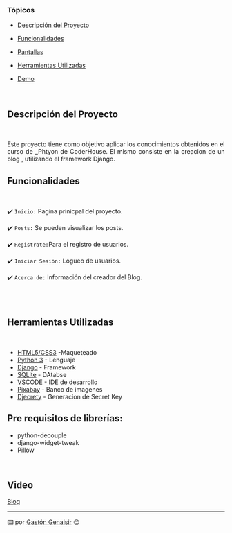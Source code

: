 



<br>

### Tópicos 


- [Descripción del Proyecto](#descripción-del-proyecto)

- [Funcionalidades](#funcionalidades)

- [Pantallas](#pantallas)

- [Herramientas Utilizadas](#herramientas-utilizadas)

- [Demo](#demo)

<br>



## Descripción del Proyecto

<br>
<p align="justify">
 Este proyecto tiene como objetivo aplicar los conocimientos obtenidos en el curso de _Phtyon de CoderHouse.
 El mismo consiste en la creacion de un blog , utilizando el framework Django.

 

<br>

## Funcionalidades
<br>

✔️ `Inicio:` Pagina prinicpal del proyecto.

✔️ `Posts:` Se pueden visualizar los posts.

✔️ `Registrate:`Para el registro de usuarios. 

✔️ `Iniciar Sesión:` Logueo de usuarios.

✔️ `Acerca de:` Información del creador del Blog.

<br>


<br>

## Herramientas Utilizadas

<br>

* [HTML5/CSS3](https://startbootstrap.com/theme/clean-blog) -Maqueteado
* [Python 3](hhttps://www.python.org/downloads/) - Lenguaje
* [Django](hhttps://www.djangoproject.com/) - Framework
* [SQLite](https://www.sqlite.org/index.html) - DAtabse
* [VSCODE](https://code.visualstudio.com/) - IDE de desarrollo
* [Pixabay](https://pixabay.com/) - Banco de imagenes
* [Djecrety](hhttps://djecrety.ir/) - Generacion de Secret Key

## Pre requisitos de librerías: 

- python-decouple
- django-widget-tweak
- Pillow

<br>

## Video
[Blog](https://youtu.be/SG2ZUr_GTkY)

<hr>

⌨️  por [Gastón Genaisir](https://github.com/gastongenaisir) 😊
